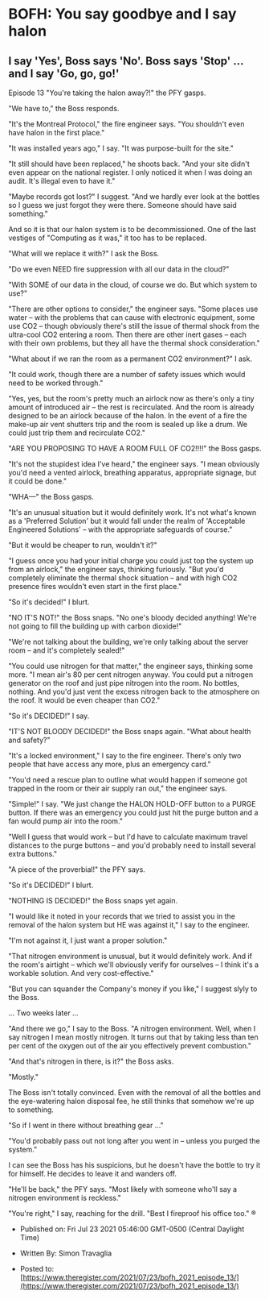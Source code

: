 # BOFH: You say goodbye and I say halon

## I say 'Yes', Boss says 'No'. Boss says 'Stop' … and I say 'Go, go, go!'

Episode 13 "You're taking the halon away?!" the PFY gasps.

"We have to," the Boss responds.

"It's the Montreal Protocol," the fire engineer says. "You shouldn't even have halon in the first place."

"It was installed years ago," I say. "It was purpose-built for the site."

"It still should have been replaced," he shoots back. "And your site didn't even appear on the national register. I only noticed it when I was doing an audit. It's illegal even to have it."

"Maybe records got lost?" I suggest. "And we hardly ever look at the bottles so I guess we just forgot they were there. Someone should have said something."

And so it is that our halon system is to be decommissioned. One of the last vestiges of "Computing as it was," it too has to be replaced.

"What will we replace it with?" I ask the Boss.

"Do we even NEED fire suppression with all our data in the cloud?"

"With SOME of our data in the cloud, of course we do. But which system to use?"

"There are other options to consider," the engineer says. "Some places use water – with the problems that can cause with electronic equipment, some use CO2 – though obviously there's still the issue of thermal shock from the ultra-cool CO2 entering a room. Then there are other inert gases – each with their own problems, but they all have the thermal shock consideration."

"What about if we ran the room as a permanent CO2 environment?" I ask.

"It could work, though there are a number of safety issues which would need to be worked through."

"Yes, yes, but the room's pretty much an airlock now as there's only a tiny amount of introduced air – the rest is recirculated. And the room is already designed to be an airlock because of the halon. In the event of a fire the make-up air vent shutters trip and the room is sealed up like a drum. We could just trip them and recirculate CO2."

"ARE YOU PROPOSING TO HAVE A ROOM FULL OF CO2!!!!" the Boss gasps.

"It's not the stupidest idea I've heard," the engineer says. "I mean obviously you'd need a vented airlock, breathing apparatus, appropriate signage, but it could be done."

"WHA—" the Boss gasps.

"It's an unusual situation but it would definitely work. It's not what's known as a 'Preferred Solution' but it would fall under the realm of 'Acceptable Engineered Solutions' – with the appropriate safeguards of course."

"But it would be cheaper to run, wouldn't it?"

"I guess once you had your initial charge you could just top the system up from an airlock," the engineer says, thinking furiously. "But you'd completely eliminate the thermal shock situation – and with high CO2 presence fires wouldn't even start in the first place."

"So it's decided!" I blurt.

"NO IT'S NOT!" the Boss snaps. "No one's bloody decided anything! We're not going to fill the building up with carbon dioxide!"

"We're not talking about the building, we're only talking about the server room – and it's completely sealed!"

"You could use nitrogen for that matter," the engineer says, thinking some more. "I mean air's 80 per cent nitrogen anyway. You could put a nitrogen generator on the roof and just pipe nitrogen into the room. No bottles, nothing. And you'd just vent the excess nitrogen back to the atmosphere on the roof. It would be even cheaper than CO2."

"So it's DECIDED!" I say.

"IT'S NOT BLOODY DECIDED!" the Boss snaps again. "What about health and safety?"

"It's a locked environment," I say to the fire engineer. There's only two people that have access any more, plus an emergency card."

"You'd need a rescue plan to outline what would happen if someone got trapped in the room or their air supply ran out," the engineer says.

"Simple!" I say. "We just change the HALON HOLD-OFF button to a PURGE button. If there was an emergency you could just hit the purge button and a fan would pump air into the room."

"Well I guess that would work – but I'd have to calculate maximum travel distances to the purge buttons – and you'd probably need to install several extra buttons."

"A piece of the proverbial!" the PFY says.

"So it's DECIDED!" I blurt.

"NOTHING IS DECIDED!" the Boss snaps yet again.

"I would like it noted in your records that we tried to assist you in the removal of the halon system but HE was against it," I say to the engineer.

"I'm not against it, I just want a proper solution."

"That nitrogen environment is unusual, but it would definitely work. And if the room's airtight – which we'll obviously verify for ourselves – I think it's a workable solution. And very cost-effective."

"But you can squander the Company's money if you like," I suggest slyly to the Boss.

… Two weeks later …

"And there we go," I say to the Boss. "A nitrogen environment. Well, when I say nitrogen I mean mostly nitrogen. It turns out that by taking less than ten per cent of the oxygen out of the air you effectively prevent combustion."

"And that's nitrogen in there, is it?" the Boss asks.

"Mostly."

The Boss isn't totally convinced. Even with the removal of all the bottles and the eye-watering halon disposal fee, he still thinks that somehow we're up to something.

"So if I went in there without breathing gear …"

"You'd probably pass out not long after you went in – unless you purged the system."

I can see the Boss has his suspicions, but he doesn't have the bottle to try it for himself. He decides to leave it and wanders off.

"He'll be back," the PFY says. "Most likely with someone who'll say a nitrogen environment is reckless."

"You're right," I say, reaching for the drill. "Best I fireproof his office too." ®



- Published on: Fri Jul 23 2021 05:46:00 GMT-0500 (Central Daylight Time)

- Written By: Simon Travaglia

- Posted to: [https://www.theregister.com/2021/07/23/bofh_2021_episode_13/](https://www.theregister.com/2021/07/23/bofh_2021_episode_13/)